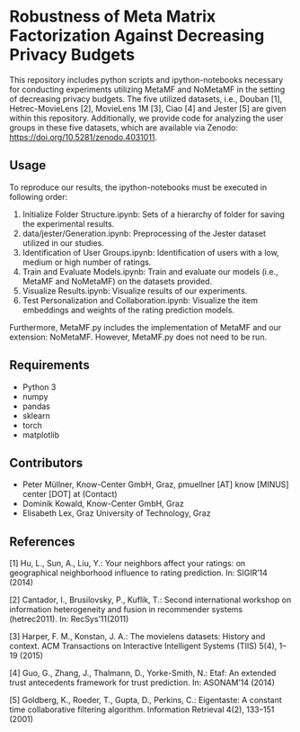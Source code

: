# Robustness of Meta Matrix Factorization Against Decreasing Privacy Budgets

This repository includes python scripts and ipython-notebooks necessary for conducting experiments utilizing MetaMF and NoMetaMF in the setting of decreasing privacy budgets. The five utilized datasets, i.e., Douban [1], Hetrec-MovieLens [2], MovieLens 1M [3], Ciao [4] and Jester [5] are given within this repository. Additionally, we provide code for analyzing the user groups in these five datasets, which are available via Zenodo: https://doi.org/10.5281/zenodo.4031011.


## Usage
To reproduce our results, the ipython-notebooks must be executed in following order:

1. Initialize Folder Structure.ipynb: Sets of a hierarchy of folder for saving the experimental results.
2. data/jester/Generation.ipynb: Preprocessing of the Jester dataset utilized in our studies.
3. Identification of User Groups.ipynb: Identification of users with a low, medium or high number of ratings.
4. Train and Evaluate Models.ipynb: Train and evaluate our models (i.e., MetaMF and NoMetaMF) on the datasets provided. 
5. Visualize Results.ipynb: Visualize results of our experiments.
6. Test Personalization and Collaboration.ipynb: Visualize the item embeddings and weights of the rating prediction models.

Furthermore, MetaMF.py includes the implementation of MetaMF and our extension: NoMetaMF. However, MetaMF.py does not need to be run.

## Requirements
* Python 3
* numpy
* pandas
* sklearn
* torch
* matplotlib

## Contributors
* Peter Müllner, Know-Center GmbH, Graz, pmuellner [AT] know [MINUS] center [DOT] at (Contact)
* Dominik Kowald, Know-Center GmbH, Graz
* Elisabeth Lex, Graz University of Technology, Graz

## References
[1] Hu, L., Sun, A., Liu, Y.: Your neighbors affect your ratings: on geographical neighborhood influence to rating prediction. In: SIGIR’14 (2014)

[2] Cantador, I., Brusilovsky, P., Kuflik, T.: Second international workshop on information heterogeneity and fusion in recommender systems (hetrec2011). In: RecSys’11(2011)

[3] Harper, F. M., Konstan, J. A.: The movielens datasets: History and context. ACM Transactions on Interactive Intelligent Systems (TIIS) 5(4), 1–19 (2015)

[4] Guo, G., Zhang, J., Thalmann, D., Yorke-Smith, N.: Etaf: An extended trust antecedents framework for trust prediction. In: ASONAM’14 (2014)

[5] Goldberg, K., Roeder, T., Gupta, D., Perkins, C.:  Eigentaste: A constant time collaborative filtering algorithm. Information Retrieval 4(2), 133–151 (2001)
